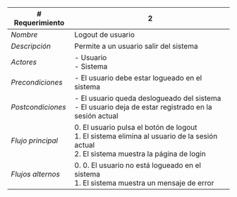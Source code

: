|# Requerimiento|2 |
|-|-|
| *Nombre*|Logout de usuario
| *Descripción*| Permite a un usuario salir del sistema |
|*Actores*| - Usuario<br> - Sistema
|*Precondiciones*| - El usuario debe estar logueado en el sistema
|*Postcondiciones*| - El usuario queda deslogueado del sistema<br> - El usuario deja de estar registrado en la sesión actual
|*Flujo principal*|0.  El usuario pulsa el botón de logout<br>1.  El sistema elimina al usuario de la sesión actual<br>2.  El sistema muestra la página de login
|*Flujos alternos*|0.  0. El usuario no está logueado en el sistema<br>1. El sistema muestra un mensaje de error
